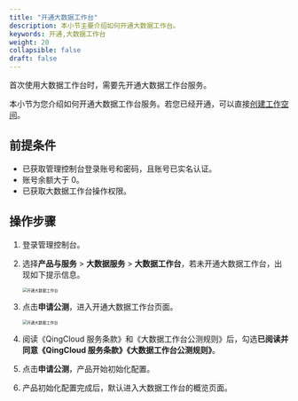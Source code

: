 ```yaml
---
title: "开通大数据工作台"
description: 本小节主要介绍如何开通大数据工作台。 
keywords: 开通,大数据工作台
weight: 20
collapsible: false
draft: false
---
```


首次使用大数据工作台时，需要先开通大数据工作台服务。

本小节为您介绍如何开通大数据工作台服务。若您已经开通，可以直接[创建工作空间](../create_workspace)。

## 前提条件

- 已获取管理控制台登录账号和密码，且账号已实名认证。
- 账号余额大于 0。
- 已获取大数据工作台操作权限。

## 操作步骤

1. 登录管理控制台。
2. 选择**产品与服务** > **大数据服务** > **大数据工作台**，若未开通大数据工作台，出现如下提示信息。

   <img src="../../_images/subscribe01.png" alt="开通大数据工作台" style="zoom:50%;" />

3. 点击**申请公测**，进入开通大数据工作台页面。

   <img src="../../_images/subscribe02.png" alt="开通大数据工作台" style="zoom:50%;" />

4. 阅读《QingCloud 服务条款》和《大数据工作台公测规则》后，勾选**已阅读并同意《QingCloud 服务条款》《大数据工作台公测规则》**。
5. 点击**申请公测**，产品开始初始化配置。
6. 产品初始化配置完成后，默认进入大数据工作台的概览页面。
